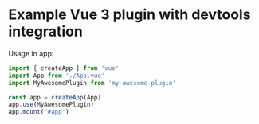 # Example Vue 3 plugin with devtools integration

Usage in app:

```js
import { createApp } from 'vue'
import App from './App.vue'
import MyAwesomePlugin from 'my-awesome-plugin'

const app = createApp(App)
app.use(MyAwesomePlugin)
app.mount('#app')
```
